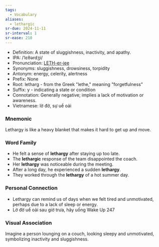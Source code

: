 ```yaml
---
tags:
  - Vocabulary
aliases:
  - lethargic
sr-due: 2024-11-11
sr-interval: 1
sr-ease: 210
---
```

- Definition: A state of sluggishness, inactivity, and apathy.
- IPA: /ˈlɛθərdʒi/
- Pronunciation: [LETH-er-jee](https://www.google.com/search?q=how+to+pronounce=lethargy)
- Synonyms: sluggishness, drowsiness, torpidity
- Antonym: energy, celerity, alertness
- Prefix: None
- Root: letharg - from the Greek "lethe," meaning "forgetfulness"
- Suffix: y - indicating a state or condition
- Connotation: Generally negative; implies a lack of motivation or awareness.
- Vietnamese: lờ đờ, sự uể oải

### Mnemonic

Lethargy is like a heavy blanket that makes it hard to get up and move.

### Word Family
- He felt a sense of **lethargy** after staying up too late.
- The **lethargic** response of the team disappointed the coach.
- Her **lethargy** was noticeable during the meeting.
- After a long day, he experienced a sudden **lethargy**.
- They worked through the **lethargy** of a hot summer day.

### Personal Connection

- Lethargy can remind us of days when we felt tired and unmotivated, perhaps due to a lack of sleep or energy.
- Lờ đờ uể oải sau giờ trưa, hãy uống Wake Up 247

### Visual Association

Imagine a person lounging on a couch, looking sleepy and unmotivated, symbolizing inactivity and sluggishness.
